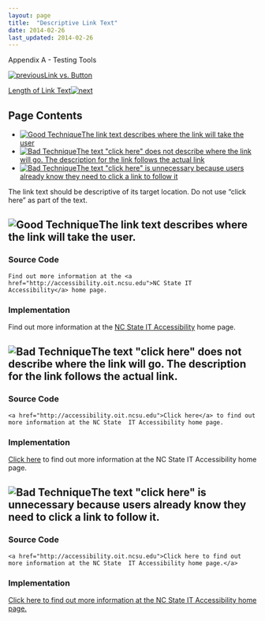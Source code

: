 ```yaml
---
layout: page
title:  "Descriptive Link Text"
date: 2014-02-26
last_updated: 2014-02-26
---
```


Appendix A - Testing Tools

[![previous](images/left-arrow.png)Link vs. Button](http://accessibility.oit.ncsu.edu/training/accessibility-handbook/link-behavior.html)

[Length of Link Text![next](images/right-arrow.png)](http://accessibility.oit.ncsu.edu/training/accessibility-handbook/link-text-length.html)

Page Contents
-------------

-   [![Good Technique](images/checkmark-small.png "Good Technique")The link text describes where the link will take the user](#1)
-   [![Bad Technique](images/x-small.png "Bad Technique")The text "click here" does not describe where the link will go. The description for the link follows the actual link](#2)
-   [![Bad Technique](images/x-small.png "Bad Technique")The text "click here" is unnecessary because users already know they need to click a link to follow it](#3)

The link text should be descriptive of its target location. Do not use “click here” as part of the text.

![Good Technique](images/checkmark-small.png "Good Technique")The link text describes where the link will take the user.
------------------------------------------------------------------------------------------------------------------------

### Source Code

``` {.code}
Find out more information at the <a href="http://accessibility.oit.ncsu.edu">NC State IT  Accessibility</a> home page.
```

### Implementation

Find out more information at the [NC State IT Accessibility](http://accessibility.oit.ncsu.edu) home page.

![Bad Technique](images/x-small.png "Bad Technique")The text "click here" does not describe where the link will go. The description for the link follows the actual link.
-------------------------------------------------------------------------------------------------------------------------------------------------------------------------

### Source Code

``` {.code}
<a href="http://accessibility.oit.ncsu.edu">Click here</a> to find out more information at the NC State  IT Accessibility home page.
```

### Implementation

[Click here](http://accessibility.oit.ncsu.edu) to find out more information at the NC State IT Accessibility home page.

![Bad Technique](images/x-small.png "Bad Technique")The text "click here" is unnecessary because users already know they need to click a link to follow it.
-----------------------------------------------------------------------------------------------------------------------------------------------------------

### Source Code

``` {.code}
<a href="http://accessibility.oit.ncsu.edu">Click here to find out more information at the NC State  IT Accessibility home page.</a>
```

### Implementation

[Click here to find out more information at the NC State IT Accessibility home page.](http://accessibility.oit.ncsu.edu)
